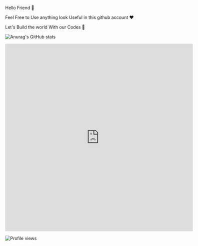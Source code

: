 Hello Friend 🙂



  Feel Free to Use anything look Useful in this github account ❤️
  
  
  
  
  
  Let's Build the world With our Codes  🌚

![Anurag's GitHub stats](https://github-readme-stats.vercel.app/api?username=karimbaggari&show_icons=true&theme=radical)
<iframe width="600" height="600" src="https://ionicabizau.github.io/github-profile-languages/api.html?@karimbaggari" frameborder="0"></iframe>





![Profile views](https://gpvc.arturio.dev/karimbaggari)

